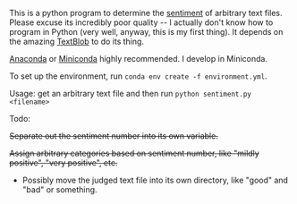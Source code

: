 This is a python program to determine the [sentiment](https://en.wikipedia.org/wiki/Sentiment_analysis) of arbitrary text files. Please excuse its incredibly poor quality -- I actually don't know how to program in Python (very well, anyway, this is my first thing). It depends on the amazing [TextBlob](https://textblob.readthedocs.io/en/dev/) to do its thing.

[Anaconda](https://www.anaconda.com/distribution/) or [Miniconda](https://docs.conda.io/en/latest/miniconda.html) highly recommended. I develop in Miniconda.

To set up the environment, run ```conda env create -f environment.yml```.

Usage: get an arbitrary text file and then run `python sentiment.py <filename>`

Todo:

~~Separate out the sentiment number into its own variable.~~

~~Assign arbitrary categories based on sentiment number, like "mildly positive", "very positive", etc.~~

* Possibly move the judged text file into its own directory, like "good" and "bad" or something.

